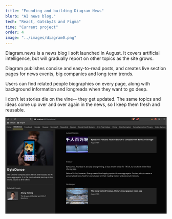 ```yaml
---
title: "Founding and building Diagram News"
blurb: "AI news blog."
tech: "React, GatsbyJS and Figma"
time: "Current project"
order: 4
image: "../images/diagram0.png"
---
```


Diagram.news is a news blog I soft launched in August. It covers artificial intelligence, but will gradually report on other topics as the site grows.

Diagram publishes concise and easy-to-read posts, and creates live section pages for news events, big companies and long term trends.

Users can find related people biographies on every page, along with background information and longreads when they want to go deep.

I don’t let stories die on the vine-- they get updated. The same topics and ideas come up over and over again in the news, so I keep them fresh and reusable.

![test](../images/diagram1.png)